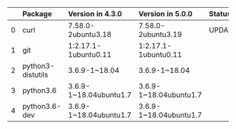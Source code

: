 <!-- markdown-link-check-disable -->

|    | Package           | Version in 4.3.0       | Version in 5.0.0       | Status   |
|---:|:------------------|:-----------------------|:-----------------------|:---------|
|  0 | curl              | 7.58.0-2ubuntu3.18     | 7.58.0-2ubuntu3.19     | UPDATED  |
|  1 | git               | 1:2.17.1-1ubuntu0.11   | 1:2.17.1-1ubuntu0.11   |          |
|  2 | python3-distutils | 3.6.9-1~18.04          | 3.6.9-1~18.04          |          |
|  3 | python3.6         | 3.6.9-1~18.04ubuntu1.7 | 3.6.9-1~18.04ubuntu1.7 |          |
|  4 | python3.6-dev     | 3.6.9-1~18.04ubuntu1.7 | 3.6.9-1~18.04ubuntu1.7 |          |